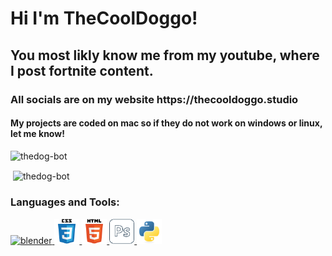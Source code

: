 <h1 align="left">Hi I'm TheCoolDoggo!</h1>
<h2 align="left">You most likly know me from my youtube, where I post fortnite content. </h2>
<h3 align="left">All socials are on my website https://thecooldoggo.studio </h3>
<h4 align="left">My projects are coded on mac so if they do not work on windows or linux, let me know! </h4>
<p align="left"> <img src="https://komarev.com/ghpvc/?username=thedog-bot&label=Profile%20views&color=0e75b6&style=flat" alt="thedog-bot" /> </p>
<p align="left">
</p>
<p>&nbsp;<img align="center" src="https://github-readme-stats.vercel.app/api?username=thecooldoggo&show_icons=true&locale=en" alt="thedog-bot" /></p>

<h3 align="left">Languages and Tools:</h3>
<p align="left"> <a href="https://www.blender.org/" target="_blank" rel="noreferrer"> <img src="https://download.blender.org/branding/community/blender_community_badge_white.svg" alt="blender" width="40" height="40"/> </a> <a href="https://www.w3schools.com/css/" target="_blank" rel="noreferrer"> <img src="https://raw.githubusercontent.com/devicons/devicon/master/icons/css3/css3-original-wordmark.svg" alt="css3" width="40" height="40"/> </a> <a href="https://www.w3.org/html/" target="_blank" rel="noreferrer"> <img src="https://raw.githubusercontent.com/devicons/devicon/master/icons/html5/html5-original-wordmark.svg" alt="html5" width="40" height="40"/> </a> <a href="https://www.photoshop.com/en" target="_blank" rel="noreferrer"> <img src="https://raw.githubusercontent.com/devicons/devicon/master/icons/photoshop/photoshop-line.svg" alt="photoshop" width="40" height="40"/> </a> <a href="https://www.python.org" target="_blank" rel="noreferrer"> <img src="https://raw.githubusercontent.com/devicons/devicon/master/icons/python/python-original.svg" alt="python" width="40" height="40"/> </a> </p>
